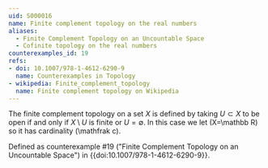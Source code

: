 ```yaml
---
uid: S000016
name: Finite complement topology on the real numbers
aliases:
  - Finite Complement Topology on an Uncountable Space
  - Cofinite topology on the real numbers
counterexamples_id: 19
refs:
- doi: 10.1007/978-1-4612-6290-9
  name: Counterexamples in Topology
- wikipedia: Finite_complement_topology
  name: Finite complement topology on Wikipedia
---
```

The finite complement topology on a set $X$ is defined by taking
$U \subset X$ to be open if and only if $X \setminus U$ is finite or
$U = \emptyset$. In this case we let \(X=\mathbb R\) so it has cardinality
\(\mathfrak c\).

Defined as counterexample #19 ("Finite Complement Topology on an Uncountable Space")
in {{doi:10.1007/978-1-4612-6290-9}}.

<!-- [[Proof of Topology]]
1) $U = \emptyset$ is open by definition. Now let $U = X$. This implies $X/U = X/X = \emptyset$.

2) Let $A$ be a collection of open sets in $X$. Let $U = \bigcup\limits_{i=1}^{\infty}a_i$ where $a_i \in U$. We want to show that $X/U$ is finite or $\emptyset$. So, $X/U = X /\bigcup\limits_{i=1}^{\infty}a_i = (X/ a_i) \cap (X/a_{i+1}) \cap \dots$. An arbitrary intersection of finite sets is finite.

3) Let $A$ be a collection of open sets in $X$. Let $U = \bigcap\limits_i^j a_i$ where $a_i \in A$. So, $X/U = X/\bigcap\limits_i^j a_i = (X/a_i) \cup (X/a_{i+1}) \cup \dots \cup (X/a_j)$. A finite union of finite sets is finite. -->
